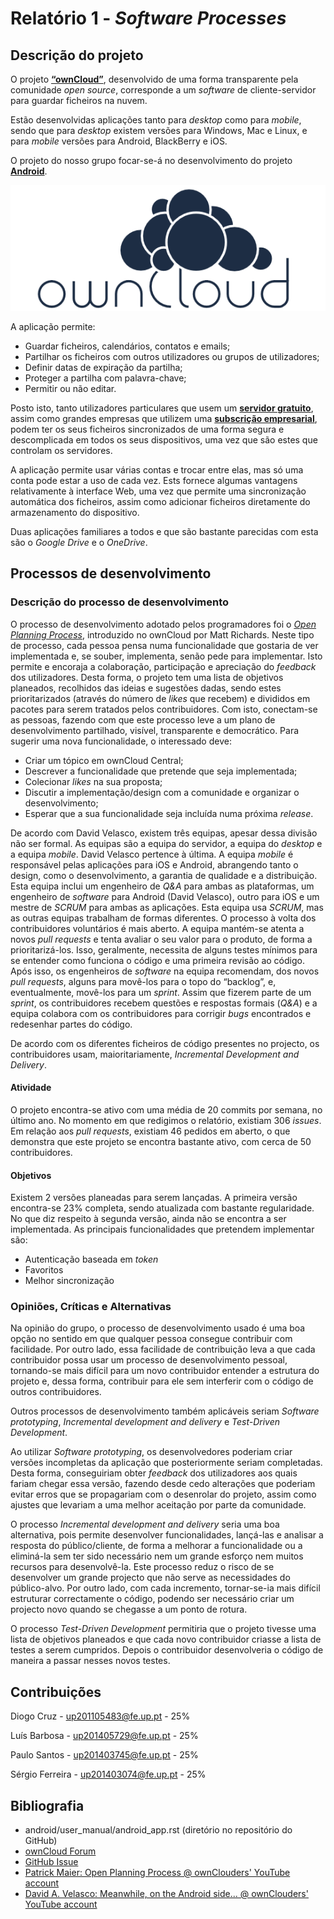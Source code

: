 # Relatório 1 - *Software Processes*

## Descrição do projeto

O projeto [**“ownCloud”**](https://owncloud.org/), desenvolvido de uma forma transparente pela comunidade *open source*, corresponde a um *software* de cliente-servidor para guardar ficheiros na nuvem.

Estão desenvolvidas aplicações tanto para *desktop* como para *mobile*, sendo que para *desktop* existem versões para Windows, Mac e Linux, e para *mobile* versões para Android, BlackBerry e iOS.

O projeto do nosso grupo focar-se-á no desenvolvimento do projeto [**Android**](https://play.google.com/store/apps/details?id=com.owncloud.android).

![owncloud](/ESOF-docs/resources/ownCloud2.png)

A aplicação permite:
* Guardar ficheiros, calendários, contatos e emails;
* Partilhar os ficheiros com outros utilizadores ou grupos de utilizadores;
* Definir datas de expiração da partilha;
* Proteger a partilha com palavra-chave;
* Permitir ou não editar.

Posto isto, tanto utilizadores particulares que usem um [**servidor gratuito**](https://owncloud.org/providers/), assim como grandes empresas que utilizem uma [**subscrição empresarial**](https://owncloud.com/), podem ter os seus ficheiros sincronizados de uma forma segura e descomplicada em todos os seus dispositivos, uma vez que são estes que controlam os servidores.

A aplicação permite usar várias contas e trocar entre elas, mas só uma conta pode estar a uso de cada vez. Ests fornece algumas vantagens relativamente à interface Web, uma vez que permite uma sincronização automática dos ficheiros, assim como adicionar ficheiros diretamente do armazenamento do dispositivo.

Duas aplicações familiares a todos e que são bastante parecidas com esta são o *Google Drive* e o *OneDrive*.

## Processos de desenvolvimento

### Descrição do processo de desenvolvimento

O processo de desenvolvimento adotado pelos programadores foi o [*Open Planning Process*](https://owncloud.org/blog/open-planning-process/), introduzido no ownCloud por Matt Richards. Neste tipo de processo, cada pessoa pensa numa funcionalidade que gostaria de ver implementada e, se souber, implementa, senão pede para implementar. Isto permite e encoraja a colaboração, participação e apreciação do *feedback* dos utilizadores. Desta forma, o projeto tem uma lista de objetivos planeados, recolhidos das ideias e sugestões dadas, sendo estes prioritarizados (através do número de *likes* que recebem) e divididos em pacotes para serem tratados pelos contribuidores. Com isto, conectam-se as pessoas, fazendo com que este processo leve a um plano de desenvolvimento partilhado, visível, transparente e democrático.
Para sugerir uma nova funcionalidade, o interessado deve:
* Criar um tópico em ownCloud Central;
* Descrever a funcionalidade que pretende que seja implementada;
* Colecionar *likes* na sua proposta;
* Discutir a implementação/design com a comunidade e organizar o desenvolvimento;
* Esperar que a sua funcionalidade seja incluída numa próxima *release*.

De acordo com David Velasco, existem três equipas, apesar dessa divisão não ser formal. As equipas são a equipa do servidor, a equipa do *desktop* e a equipa *mobile*. David Velasco pertence à última. A equipa *mobile* é responsável pelas aplicações para iOS e Android, abrangendo tanto o design, como o desenvolvimento, a garantia de qualidade e a distribuição. Esta equipa inclui um engenheiro de *Q&A* para ambas as plataformas, um engenheiro de *software* para Android (David Velasco), outro para iOS e um mestre de *SCRUM* para ambas as aplicações. Esta equipa usa *SCRUM*, mas as outras equipas trabalham de formas diferentes. O processo à volta dos contribuidores voluntários é mais aberto. A equipa mantém-se atenta a novos *pull requests* e tenta avaliar o seu valor para o produto, de forma a prioritarizá-los. Isso, geralmente, necessita de alguns testes mínimos para se entender como funciona o código e uma primeira revisão ao código. Após isso, os engenheiros de *software* na equipa recomendam, dos novos *pull requests*, alguns para movê-los para o topo do “backlog”, e, eventualmente, movê-los para um *sprint*. Assim que fizerem parte de um *sprint*, os contribuidores recebem questões e respostas formais (*Q&A*) e a equipa colabora com os contribuidores para corrigir *bugs* encontrados e redesenhar partes do código.

De acordo com os diferentes ficheiros de código presentes no projecto, os contribuidores usam, maioritariamente, *Incremental Development and Delivery*.

#### Atividade

O projeto encontra-se ativo com uma média de 20 commits por semana, no último ano.
No momento em que redigimos o relatório, existiam 306 *issues*. Em relação aos *pull requests*, existiam 46 pedidos em aberto, o que demonstra que este projeto se encontra bastante ativo, com cerca de 50 contribuidores.

#### Objetivos

Existem 2 versões planeadas para serem lançadas. A primeira versão encontra-se 23% completa, sendo atualizada com bastante regularidade. No que diz respeito à segunda versão, ainda não se encontra a ser implementada.
As principais funcionalidades que pretendem implementar são:
* Autenticação baseada em *token*
* Favoritos
* Melhor sincronização

### Opiniões, Críticas e Alternativas

Na opinião do grupo, o processo de desenvolvimento usado é uma boa opção no sentido em que qualquer pessoa consegue contribuir com facilidade. Por outro lado, essa facilidade de contribuição leva a que cada contribuidor possa usar um processo de desenvolvimento pessoal, tornando-se mais difícil para um novo contribuidor entender a estrutura do projeto e, dessa forma, contribuir para ele sem interferir com o código de outros contribuidores.

Outros processos de desenvolvimento também aplicáveis seriam *Software prototyping*, *Incremental development and delivery* e *Test-Driven Development*.

Ao utilizar *Software prototyping*, os desenvolvedores poderiam criar versões incompletas da aplicação que posteriormente seriam completadas. Desta forma, conseguiriam obter *feedback* dos utilizadores aos quais fariam chegar essa versão, fazendo desde cedo alterações que poderiam evitar erros que se propagariam com o desenrolar do projeto, assim como ajustes que levariam a uma melhor aceitação por parte da comunidade.

O processo *Incremental development and delivery* seria uma boa alternativa, pois permite desenvolver funcionalidades, lançá-las e analisar a resposta do público/cliente, de forma a melhorar a funcionalidade ou a eliminá-la sem ter sido necessário nem um grande esforço nem muitos recursos para desenvolvê-la. Este processo reduz o risco de se desenvolver um grande projecto que não serve as necessidades do público-alvo. Por outro lado, com cada incremento, tornar-se-ia mais difícil estruturar correctamente o código, podendo ser necessário criar um projecto novo quando se chegasse a um ponto de rotura.

O processo *Test-Driven Development* permitiria que o projeto tivesse uma lista de objetivos planeados e que cada novo contribuidor criasse a lista de testes a serem cumpridos. Depois o contribuidor desenvolveria o código de maneira a passar nesses novos testes.


## Contribuições

Diogo Cruz - up201105483@fe.up.pt - 25%

Luís Barbosa - up201405729@fe.up.pt - 25%

Paulo Santos - up201403745@fe.up.pt - 25%

Sérgio Ferreira - up201403074@fe.up.pt - 25%

## Bibliografia

* android/user_manual/android_app.rst (diretório no repositório do GitHub)
* [ownCloud Forum](https://central.owncloud.org/t/what-is-owncloud-development-process/3239)
* [GitHub Issue](https://github.com/owncloud/android/issues/1822)
* [Patrick Maier: Open Planning Process @ ownClouders' YouTube account](https://www.youtube.com/watch?v=276KkF0AzVU)
* [David A. Velasco: Meanwhile, on the Android side... @ ownClouders' YouTube account](https://www.youtube.com/watch?v=NTVVGphd4As) 
